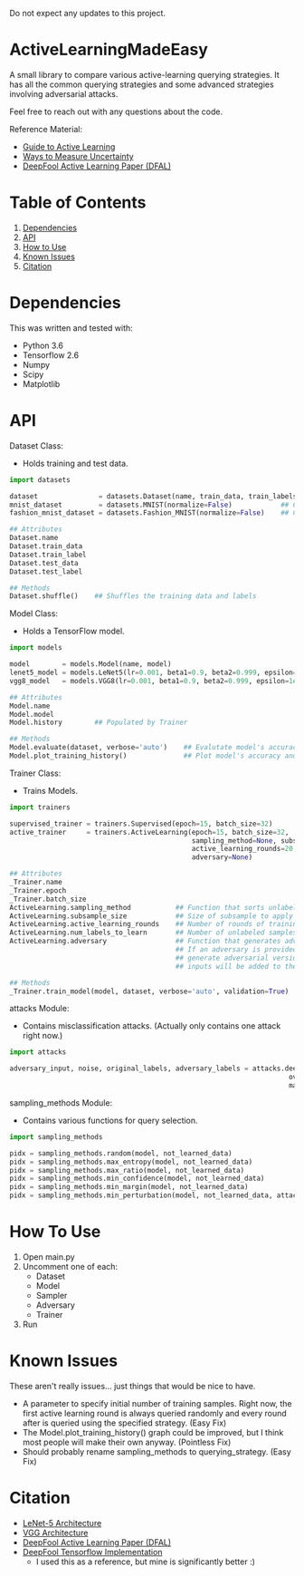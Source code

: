 Do not expect any updates to this project.

# ActiveLearningMadeEasy
A small library to compare various active-learning querying strategies. It has all the common querying strategies and some advanced strategies involving adversarial attacks.

Feel free to reach out with any questions about the code.

Reference Material:
- [Guide to Active Learning](https://www.datacamp.com/community/tutorials/active-learning)
- [Ways to Measure Uncertainty](https://towardsdatascience.com/uncertainty-sampling-cheatsheet-ec57bc067c0b)
- [DeepFool Active Learning Paper (DFAL)](https://arxiv.org/pdf/1802.09841.pdf)


# Table of Contents
1. [Dependencies](#dependencies)
2. [API](#api)
3. [How to Use](#how-to-use)
4. [Known Issues](#known-issues)
5. [Citation](#citation)

# Dependencies
This was written and tested with:
- Python 3.6
- Tensorflow 2.6
- Numpy
- Scipy
- Matplotlib

# API

Dataset Class:
- Holds training and test data.
```python
import datasets

dataset               = datasets.Dataset(name, train_data, train_labels, test_data, test_labels)
mnist_dataset         = datasets.MNIST(normalize=False)            ## Child Class of Dataset
fashion_mnist_dataset = datasets.Fashion_MNIST(normalize=False)    ## Child Class of Dataset
```
```python
## Attributes
Dataset.name
Dataset.train_data
Dataset.train_label
Dataset.test_data
Dataset.test_label

## Methods
Dataset.shuffle()    ## Shuffles the training data and labels
```

Model Class:
- Holds a TensorFlow model.
```python
import models

model        = models.Model(name, model)
lenet5_model = models.LeNet5(lr=0.001, beta1=0.9, beta2=0.999, epsilon=1e-08)    ## Child Class of Model
vgg8_model   = models.VGG8(lr=0.001, beta1=0.9, beta2=0.999, epsilon=1e-08)      ## Child Class of Model
```
```python
## Attributes
Model.name
Model.model
Model.history        ## Populated by Trainer

## Methods
Model.evaluate(dataset, verbose='auto')    ## Evalutate model's accuracy on dataset's test data.
Model.plot_training_history()              ## Plot model's accuracy and validation accuracy during training.
```

Trainer Class:
- Trains Models.
```python
import trainers

supervised_trainer = trainers.Supervised(epoch=15, batch_size=32)                       ## Child of _Trainer Class
active_trainer     = trainers.ActiveLearning(epoch=15, batch_size=32,                   ## Child of _Trainer Class
                                             sampling_method=None, subsample_size=0,              
                                             active_learning_rounds=20, num_labels_to_learn=128,
                                             adversary=None)
```
```python
## Attributes
_Trainer.name
_Trainer.epoch
_Trainer.batch_size
ActiveLearning.sampling_method           ## Function that sorts unlabeled data based on some criteria (querying strategy)
ActiveLearning.subsample_size            ## Size of subsample to apply pick next queries from
ActiveLearning.active_learning_rounds    ## Number of rounds of training & querying
ActiveLearning.num_labels_to_learn       ## Number of unlabeled samples to query labels for
ActiveLearning.adversary                 ## Function that generates adversarial data (misclassification attack)
                                         ## If an adversary is provided, the trainer will use the adversary to 
                                         ## generate adversarial versions of the queried data. The adversarial
                                         ## inputs will be added to the 'learned' pool with the original labels.

## Methods
_Trainer.train_model(model, dataset, verbose='auto', validation=True)
```

attacks Module:
- Contains misclassification attacks. (Actually only contains one attack right now.)
```python
import attacks

adversary_input, noise, original_labels, adversary_labels = attacks.deepfool(model, original_input, 
                                                                     overshoot=0.02, max_iterations=50, 
                                                                     max_classes=10, epsilon=1e-4)
```
sampling_methods Module:
- Contains various functions for query selection.
```python
import sampling_methods

pidx = sampling_methods.random(model, not_learned_data)
pidx = sampling_methods.max_entropy(model, not_learned_data)
pidx = sampling_methods.max_ratio(model, not_learned_data)
pidx = sampling_methods.min_confidence(model, not_learned_data)
pidx = sampling_methods.min_margin(model, not_learned_data)
pidx = sampling_methods.min_perturbation(model, not_learned_data, attack)
```

# How To Use
1. Open main.py
2. Uncomment one of each:
   - Dataset
   - Model
   - Sampler
   - Adversary
   - Trainer
4. Run

# Known Issues
These aren't really issues... just things that would be nice to have.
- A parameter to specify initial number of training samples. Right now, the first active learning round is always queried randomly and every round after is queried using the specified strategy. (Easy Fix)
- The Model.plot_training_history() graph could be improved, but I think most people will make their own anyway. (Pointless Fix)
- Should probably rename sampling_methods to querying_strategy. (Easy Fix)

# Citation
- [LeNet-5 Architecture](https://www.datasciencecentral.com/lenet-5-a-classic-cnn-architecture/)
- [VGG Architecture](https://www.kaggle.com/blurredmachine/vggnet-16-architecture-a-complete-guide)
- [DeepFool Active Learning Paper (DFAL)](https://arxiv.org/pdf/1802.09841.pdf)
- [DeepFool Tensorflow Implementation](https://github.com/gongzhitaao/tensorflow-adversarial)
  - I used this as a reference, but mine is significantly better :)
